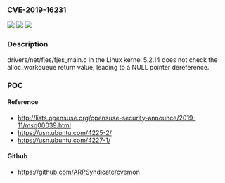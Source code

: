 ### [CVE-2019-16231](https://cve.mitre.org/cgi-bin/cvename.cgi?name=CVE-2019-16231)
![](https://img.shields.io/static/v1?label=Product&message=n%2Fa&color=blue)
![](https://img.shields.io/static/v1?label=Version&message=n%2Fa&color=blue)
![](https://img.shields.io/static/v1?label=Vulnerability&message=n%2Fa&color=brighgreen)

### Description

drivers/net/fjes/fjes_main.c in the Linux kernel 5.2.14 does not check the alloc_workqueue return value, leading to a NULL pointer dereference.

### POC

#### Reference
- http://lists.opensuse.org/opensuse-security-announce/2019-11/msg00039.html
- https://usn.ubuntu.com/4225-2/
- https://usn.ubuntu.com/4227-1/

#### Github
- https://github.com/ARPSyndicate/cvemon

